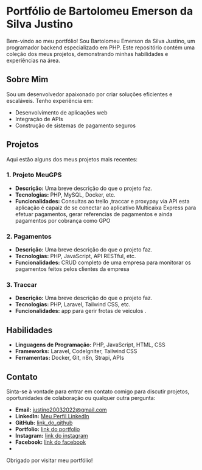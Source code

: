 # Portfólio de Bartolomeu Emerson da Silva Justino

Bem-vindo ao meu portfólio! Sou Bartolomeu Emerson da Silva Justino, um programador backend especializado em PHP. Este repositório contém uma coleção dos meus projetos, demonstrando minhas habilidades e experiências na área.

## Sobre Mim

Sou um desenvolvedor apaixonado por criar soluções eficientes e escaláveis. Tenho experiência em:

- Desenvolvimento de aplicações web
- Integração de APIs
- Construção de sistemas de pagamento seguros

## Projetos

Aqui estão alguns dos meus projetos mais recentes:

### 1. Projeto MeuGPS
- **Descrição:** Uma breve descrição do que o projeto faz.
- **Tecnologias:** PHP, MySQL, Docker, etc.
- **Funcionalidades:** Consultas ao trello ,traccar e proxypay via API esta aplicação é capaiz de se conectar ao aplicativo Multicaixa Express para efetuar pagamentos, gerar referencias de pagamentos e ainda pagamentos por cobrança como GPO

### 2. Pagamentos
- **Descrição:** Uma breve descrição do que o projeto faz.
- **Tecnologias:** PHP, JavaScript, API RESTful, etc.
- **Funcionalidades:** CRUD completo de uma empresa para monitorar os pagamentos feitos pelos clientes da empresa

### 3. Traccar
- **Descrição:** Uma breve descrição do que o projeto faz.
- **Tecnologias:** PHP, Laravel, Tailwind CSS, etc.
- **Funcionalidades:** app para gerir frotas de veiculos .

## Habilidades

- **Linguagens de Programação:** PHP, JavaScript, HTML, CSS
- **Frameworks:** Laravel, CodeIgniter, Tailwind CSS
- **Ferramentas:** Docker, Git, n8n, Strapi, APIs

## Contato

Sinta-se à vontade para entrar em contato comigo para discutir projetos, oportunidades de colaboração ou qualquer outra pergunta:

- **Email:** justino20032022@gmail.com
- **LinkedIn:** [Meu Perfil LinkedIn](www.linkedin.com/in/bartolomeu-justino-9a19a7278)
- **GitHub:** [link_do_github](https://github.com/EmersonSilvestre20)
- **Portfolio:** [link do portfolio](https://emersonsilvestre20.github.io/Portfolio/)
- **Instagram:** [link do instagram](https://www.instagram.com/bartolmeu/)
- **Facebook:** [link do facebook](https://www.facebook.com/justino.veronica.5)
- 
Obrigado por visitar meu portfólio!
